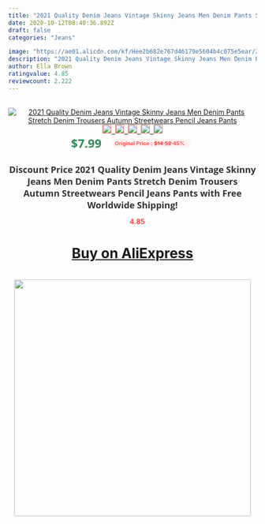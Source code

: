 ```yaml
---
title: "2021 Quality Denim Jeans Vintage Skinny Jeans Men Denim Pants Stretch Denim Trousers Autumn Streetwears Pencil Jeans Pants"
date: 2020-10-12T08:40:36.892Z
draft: false
categories: "Jeans"

image: "https://ae01.alicdn.com/kf/Hee2b682e767d46179e5604b4c075e5ear/2021-Quality-Denim-Jeans-Vintage-Skinny-Jeans-Men-Denim-Pants-Stretch-Denim-Trousers-Autumn-Streetwears-Pencil.jpg"
description: "2021 Quality Denim Jeans Vintage Skinny Jeans Men Denim Pants Stretch Denim Trousers Autumn Streetwears Pencil Jeans Pants"
author: Ella Brown
ratingvalue: 4.85
reviewcount: 2.222
---
```

<br>
<div style="text-align: center;">
<a href="https://s.click.aliexpress.com/e/_ABNFRR" target="_blank" rel="nofollow noopener noreferrer"><img alt="2021 Quality Denim Jeans Vintage Skinny Jeans Men Denim Pants Stretch Denim Trousers Autumn Streetwears Pencil Jeans Pants" class="magnifier-image" src="https://ae01.alicdn.com/kf/Hee2b682e767d46179e5604b4c075e5ear/2021-Quality-Denim-Jeans-Vintage-Skinny-Jeans-Men-Denim-Pants-Stretch-Denim-Trousers-Autumn-Streetwears-Pencil.jpg_640x640.jpg">
<br>
<img style="border:1px solid salmon" src="https://ae01.alicdn.com/kf/Hee2b682e767d46179e5604b4c075e5ear/2021-Quality-Denim-Jeans-Vintage-Skinny-Jeans-Men-Denim-Pants-Stretch-Denim-Trousers-Autumn-Streetwears-Pencil.jpg_120x120.jpg">&nbsp;&nbsp;<img style="border:1px solid salmon" src="https://ae01.alicdn.com/kf/H11e6a70aab404b1692d7f5be540de9495/2021-Quality-Denim-Jeans-Vintage-Skinny-Jeans-Men-Denim-Pants-Stretch-Denim-Trousers-Autumn-Streetwears-Pencil.jpg_120x120.jpg">&nbsp;&nbsp;<img style="border:1px solid salmon" src="https://ae01.alicdn.com/kf/H0da5269c1adf4cfbb05a69bd712ccc41R/2021-Quality-Denim-Jeans-Vintage-Skinny-Jeans-Men-Denim-Pants-Stretch-Denim-Trousers-Autumn-Streetwears-Pencil.jpg_120x120.jpg">&nbsp;&nbsp;<img style="border:1px solid salmon" src="https://ae01.alicdn.com/kf/Hdc42e86575534c719b3c8300cf1460f7O/2021-Quality-Denim-Jeans-Vintage-Skinny-Jeans-Men-Denim-Pants-Stretch-Denim-Trousers-Autumn-Streetwears-Pencil.jpg_120x120.jpg">&nbsp;&nbsp;<img style="border:1px solid salmon" src="https://ae01.alicdn.com/kf/H4e8e75f16d124b378d2b190578e3690a3/2021-Quality-Denim-Jeans-Vintage-Skinny-Jeans-Men-Denim-Pants-Stretch-Denim-Trousers-Autumn-Streetwears-Pencil.jpg_120x120.jpg"></a></div><br0>
<div style="text-align: center;"><span style="background-color: white; border: 0px; box-sizing: border-box; color: seagreen; display: inline-block; font-family: &quot;open sans&quot; , &quot;arial&quot; , &quot;helvetica&quot; , sans-serif , &quot;heiti&quot;; font-size: 24px; font-stretch: inherit; font-weight: 700; line-height: inherit; margin: 0px 10px 0px 0px; padding: 0px; vertical-align: middle;">$7.99 </span>
<span style="background: rgb(255 , 241 , 241); border-radius: 3px; border: 0px; box-sizing: border-box; color: #ff4747; display: inline-block; font-family: inherit; font-size: 12px; font-stretch: inherit; font-style: inherit; font-variant: inherit; font-weight: 600; line-height: inherit; margin: 0px; padding: 2px 5px; transform: scale(0.9); vertical-align: middle;">Original Price : <b style="text-decoration: line-through;">$14.52 </b> 45%&nbsp;&nbsp;</span></div>
<h1 style="color: #333333; display: inline-block; font-family: &quot;open sans&quot; , &quot;arial&quot; , &quot;helvetica&quot; , sans-serif , &quot;heiti&quot;; font-size: 18px; font-stretch: inherit; font-weight: 700; text-align: center;">Discount Price 2021 Quality Denim Jeans Vintage Skinny Jeans Men Denim Pants Stretch Denim Trousers Autumn Streetwears Pencil Jeans Pants with Free Worldwide Shipping!</h1>
<div style="color: #ff4747; text-align: center;">
<img src="https://4.bp.blogspot.com/-M0ZcTcb-5uY/XleCXlxnR4I/AAAAAAAAAEc/OrjgMkXV1oMQFaCRZj5HQwOCBcu3w1FegCPcBGAYYCw/s1600/star.png" style="height: 15px;">&nbsp;<b>4.85</b></div>
<div class="button_cont" align="center"><a class="buynow_a" href="https://s.click.aliexpress.com/e/_ABNFRR" target="_blank" rel="nofollow noopener noreferrer"><H1>Buy on AliExpress</H1></a></div><br>
<div class="separator" style="clear: both; text-align: center;">
<img src="https://lh3.googleusercontent.com/-pTy5HemUv9M/XlePHvY0dAI/AAAAAAAAAE4/0nX5iRUoIWY8eMW9Dpxeirr157OZliDIgCLcBGAsYHQ/s1600/badge.gif" width="480">
</div>
